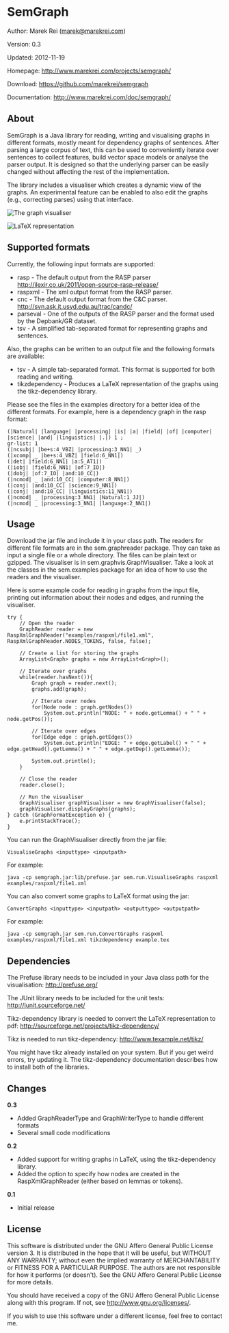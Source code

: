 SemGraph
=========

Author:		Marek Rei (marek@marekrei.com)

Version:	0.3

Updated:	2012-11-19

Homepage:	<http://www.marekrei.com/projects/semgraph/>

Download:	<https://github.com/marekrei/semgraph>

Documentation:	<http://www.marekrei.com/doc/semgraph/>

About
-----

SemGraph is a Java library for reading, writing and visualising graphs in different formats, mostly meant for dependency graphs of sentences.
After parsing a large corpus of text, this can be used to conveniently iterate over sentences to collect features, build vector space models or analyse the parser output.
It is designed so that the underlying parser can be easily changed without affecting the rest of the implementation.

The library includes a visualiser which creates a dynamic view of the graphs. An experimental feature can be enabled to also edit the graphs (e.g., correcting parses) using that interface.

![](http://www.marekrei.com/img/semgraph_graphvisualiser_screenshot.png "The graph visualiser")

![](http://www.marekrei.com/img/semgraph_latex3.png "LaTeX representation")

Supported formats
-----------------
Currently, the following input formats are supported:

* rasp - The default output from the RASP parser <http://ilexir.co.uk/2011/open-source-rasp-release/>
* raspxml - The xml output format from the RASP parser.
* cnc - The default output format from the C&C parser. <http://svn.ask.it.usyd.edu.au/trac/candc/>
* parseval - One of the outputs of the RASP parser and the format used by the Depbank/GR dataset.
* tsv - A simplified tab-separated format for representing graphs and sentences.

Also, the graphs can be written to an output file and the following formats are available:

* tsv - A simple tab-separated format. This format is supported for both reading and writing.
* tikzdependency - Produces a LaTeX representation of the graphs using the tikz-dependency library.

Please see the files in the examples directory for a better idea of the different formats. For example, here is a dependency graph in the rasp format:

	(|Natural| |language| |processing| |is| |a| |field| |of| |computer| |science| |and| |linguistics| |.|) 1 ;
	gr-list: 1
	(|ncsubj| |be+s:4_VBZ| |processing:3_NN1| _)
	(|xcomp| _ |be+s:4_VBZ| |field:6_NN1|)
	(|det| |field:6_NN1| |a:5_AT1|)
	(|iobj| |field:6_NN1| |of:7_IO|)
	(|dobj| |of:7_IO| |and:10_CC|)
	(|ncmod| _ |and:10_CC| |computer:8_NN1|)
	(|conj| |and:10_CC| |science:9_NN1|)
	(|conj| |and:10_CC| |linguistics:11_NN1|)
	(|ncmod| _ |processing:3_NN1| |Natural:1_JJ|)
	(|ncmod| _ |processing:3_NN1| |language:2_NN1|)


Usage
-----

Download the jar file and include it in your class path. The readers for different file formats are in the sem.graphreader package. They can take as input a single file or a whole directory. The files can be plain text or gzipped. The visualiser is in sem.graphvis.GraphVisualiser.
Take a look at the classes in the sem.examples package for an idea of how to use the readers and the visualiser.

Here is some example code for reading in graphs from the input file, printing out information about their nodes and edges, and running the visualiser.


	try {
		// Open the reader
		GraphReader reader = new RaspXmlGraphReader("examples/raspxml/file1.xml", RaspXmlGraphReader.NODES_TOKENS, false, false);
		
		// Create a list for storing the graphs
		ArrayList<Graph> graphs = new ArrayList<Graph>();
		
		// Iterate over graphs
		while(reader.hasNext()){ 
			Graph graph = reader.next();
			graphs.add(graph);

			// Iterate over nodes
			for(Node node : graph.getNodes()) 
				System.out.println("NODE: " + node.getLemma() + " " + node.getPos());

			// Iterate over edges
			for(Edge edge : graph.getEdges()) 
				System.out.println("EDGE: " + edge.getLabel() + " " + edge.getHead().getLemma() + " " + edge.getDep().getLemma());

			System.out.println();
		}
		
		// Close the reader
		reader.close();
		
		// Run the visualiser
		GraphVisualiser graphVisualiser = new GraphVisualiser(false);
		graphVisualiser.displayGraphs(graphs);
	} catch (GraphFormatException e) {
		e.printStackTrace();
	}



You can run the  GraphVisualiser directly from the jar file:

	VisualiseGraphs <inputtype> <inputpath>

For example:

	java -cp semgraph.jar:lib/prefuse.jar sem.run.VisualiseGraphs raspxml examples/raspxml/file1.xml


You can also convert some graphs to LaTeX format using the jar:

	ConvertGraphs <inputtype> <inputpath> <outputtype> <outputpath>

For example:

	java -cp semgraph.jar sem.run.ConvertGraphs raspxml examples/raspxml/file1.xml tikzdependency example.tex


Dependencies
------------

The Prefuse library needs to be included in your Java class path for the visualisation: <http://prefuse.org/>

The JUnit library needs to be included for the unit tests: <http://junit.sourceforge.net/>

Tikz-dependency library is needed to convert the LaTeX representation to pdf: <http://sourceforge.net/projects/tikz-dependency/>

Tikz is needed to run tikz-dependency: <http://www.texample.net/tikz/>

You might have tikz already installed on your system. But if you get weird errors, try updating it. The tikz-dependency documentation describes how to install both of the libraries.

Changes
-------

**0.3**
* Added GraphReaderType and GraphWriterType to handle different formats
* Several small code modifications

**0.2**
* Added support for writing graphs in LaTeX, using the tikz-dependency library.
* Added the option to specify how nodes are created in the RaspXmlGraphReader (either based on lemmas or tokens).

**0.1**
* Initial release


License
-------

This software is distributed under the GNU Affero General Public License version 3. It is distributed in the hope that it will be useful, but WITHOUT ANY WARRANTY; without even the implied warranty of MERCHANTABILITY or FITNESS FOR A PARTICULAR PURPOSE. The authors are not responsible for how it performs (or doesn't). See the GNU Affero General Public License for more details.

You should have received a copy of the GNU Affero General Public License along with this program. If not, see <http://www.gnu.org/licenses/>.

If you wish to use this software under a different license, feel free to contact me.
